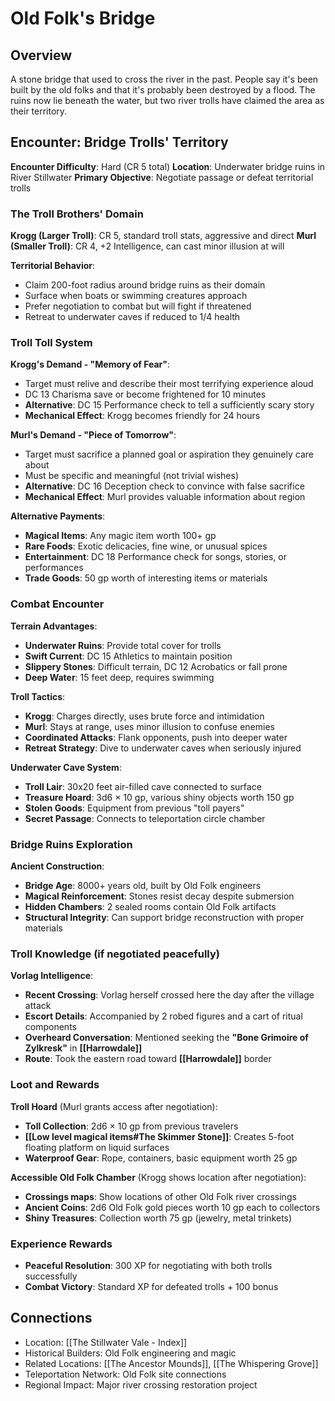 # Old Folk's Bridge

## Overview
A stone bridge that used to cross the river in the past. People say it's been built by the old folks and that it's probably been destroyed by a flood. The ruins now lie beneath the water, but two river trolls have claimed the area as their territory.

## Encounter: Bridge Trolls' Territory
**Encounter Difficulty**: Hard (CR 5 total)
**Location**: Underwater bridge ruins in River Stillwater
**Primary Objective**: Negotiate passage or defeat territorial trolls

### The Troll Brothers' Domain
**Krogg (Larger Troll)**: CR 5, standard troll stats, aggressive and direct
**Murl (Smaller Troll)**: CR 4, +2 Intelligence, can cast minor illusion at will

**Territorial Behavior**:
- Claim 200-foot radius around bridge ruins as their domain
- Surface when boats or swimming creatures approach
- Prefer negotiation to combat but will fight if threatened
- Retreat to underwater caves if reduced to 1/4 health

### Troll Toll System
**Krogg's Demand - "Memory of Fear"**:
- Target must relive and describe their most terrifying experience aloud
- DC 13 Charisma save or become frightened for 10 minutes
- **Alternative**: DC 15 Performance check to tell a sufficiently scary story
- **Mechanical Effect**: Krogg becomes friendly for 24 hours

**Murl's Demand - "Piece of Tomorrow"**:
- Target must sacrifice a planned goal or aspiration they genuinely care about
- Must be specific and meaningful (not trivial wishes)
- **Alternative**: DC 16 Deception check to convince with false sacrifice
- **Mechanical Effect**: Murl provides valuable information about region

**Alternative Payments**:
- **Magical Items**: Any magic item worth 100+ gp
- **Rare Foods**: Exotic delicacies, fine wine, or unusual spices
- **Entertainment**: DC 18 Performance check for songs, stories, or performances
- **Trade Goods**: 50 gp worth of interesting items or materials

### Combat Encounter
**Terrain Advantages**:
- **Underwater Ruins**: Provide total cover for trolls
- **Swift Current**: DC 15 Athletics to maintain position
- **Slippery Stones**: Difficult terrain, DC 12 Acrobatics or fall prone
- **Deep Water**: 15 feet deep, requires swimming

**Troll Tactics**:
- **Krogg**: Charges directly, uses brute force and intimidation
- **Murl**: Stays at range, uses minor illusion to confuse enemies
- **Coordinated Attacks**: Flank opponents, push into deeper water
- **Retreat Strategy**: Dive to underwater caves when seriously injured

**Underwater Cave System**:
- **Troll Lair**: 30x20 feet air-filled cave connected to surface
- **Treasure Hoard**: 3d6 × 10 gp, various shiny objects worth 150 gp
- **Stolen Goods**: Equipment from previous "toll payers"
- **Secret Passage**: Connects to teleportation circle chamber

### Bridge Ruins Exploration

**Ancient Construction**:
- **Bridge Age**: 8000+ years old, built by Old Folk engineers
- **Magical Reinforcement**: Stones resist decay despite submersion
- **Hidden Chambers**: 2 sealed rooms contain Old Folk artifacts
- **Structural Integrity**: Can support bridge reconstruction with proper materials

### Troll Knowledge (if negotiated peacefully)
**Vorlag Intelligence**:
- **Recent Crossing**: Vorlag herself crossed here the day after the village attack
- **Escort Details**: Accompanied by 2 robed figures and a cart of ritual components
- **Overheard Conversation**: Mentioned seeking the **"Bone Grimoire of Zylkresk"** in **[[Harrowdale]]**
- **Route**: Took the eastern road toward **[[Harrowdale]]** border

### Loot and Rewards
**Troll Hoard** (Murl grants access after negotiation):
- **Toll Collection**: 2d6 × 10 gp from previous travelers
- **[[Low level magical items#The Skimmer Stone]]**: Creates 5-foot floating platform on liquid surfaces
- **Waterproof Gear**: Rope, containers, basic equipment worth 25 gp


**Accessible Old Folk Chamber** (Krogg shows location after negotiation):
- **Crossings maps**: Show locations of other Old Folk river crossings
- **Ancient Coins**: 2d6 Old Folk gold pieces worth 10 gp each to collectors
- **Shiny Treasures**: Collection worth 75 gp (jewelry, metal trinkets)

### Experience Rewards
- **Peaceful Resolution**: 300 XP for negotiating with both trolls successfully
- **Combat Victory**: Standard XP for defeated trolls + 100 bonus


## Connections
- Location: [[The Stillwater Vale - Index]]
- Historical Builders: Old Folk engineering and magic
- Related Locations: [[The Ancestor Mounds]], [[The Whispering Grove]]
- Teleportation Network: Old Folk site connections
- Regional Impact: Major river crossing restoration project